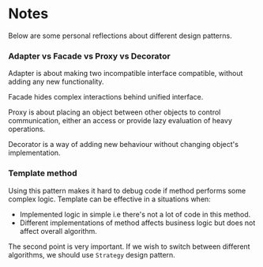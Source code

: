 Notes
=====

Below are some personal reflections about different design patterns. 

### Adapter vs Facade vs Proxy vs Decorator

Adapter is about making two incompatible interface compatible, without 
adding any new functionality.

Facade hides complex interactions behind unified interface.

Proxy is about placing an object between other objects to control communication,
either an access or provide lazy evaluation of heavy operations.

Decorator is a way of adding new behaviour without changing object's implementation.

### Template method

Using this pattern makes it hard to debug code if method performs some complex logic.
Template can be effective in a situations when:
- Implemented logic in simple i.e there's not a lot of code in this method.
- Different implementations of method affects business logic but does not affect overall algorithm.

The second point is very important. If we wish to switch between different algorithms,
we should use `Strategy` design pattern.
